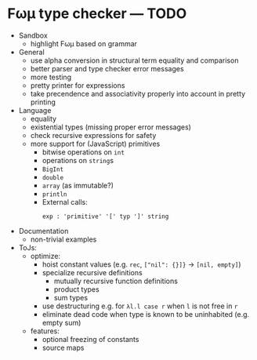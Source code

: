 # Fωμ type checker &mdash; TODO

- Sandbox
  - highlight Fωμ based on grammar
- General
  - use alpha conversion in structural term equality and comparison
  - better parser and type checker error messages
  - more testing
  - pretty printer for expressions
  - take precendence and associativity properly into account in pretty printing
- Language
  - equality
  - existential types (missing proper error messages)
  - check recursive expressions for safety
  - more support for (JavaScript) primitives
    - bitwise operations on `int`
    - operations on `string`s
    - `BigInt`
    - `double`
    - `array` (as immutable?)
    - `println`
    - External calls:
      ```g4
      exp : 'primitive' '[' typ ']' string
      ```
- Documentation
  - non-trivial examples
- ToJs:
  - optimize:
    - hoist constant values (e.g. `rec`, `["nil": {}]}` -> `[nil, empty]`)
    - specialize recursive definitions
      - mutually recursive function definitions
      - product types
      - sum types
    - use destructuring e.g. for `λl.l case r` when `l` is not free in `r`
    - eliminate dead code when type is known to be uninhabited (e.g. empty sum)
  - features:
    - optional freezing of constants
    - source maps
